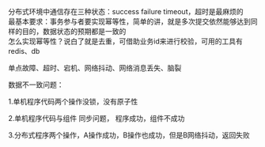 分布式环境中通信存在三种状态：success failure timeout，超时是最麻烦的  
最基本要求：事务参与者要实现幂等性，简单的讲，就是多次提交依然能够达到同样的目的，数据状态的预期都是一致的  
怎么实现幂等性？说白了就是去重，可借助业务id来进行校验，可用的工具有redis、db

单点故障、超时、宕机、网络抖动、网络消息丢失、脑裂

数据不一致问题：

1.单机程序代码两个操作没锁，没有原子性

2.单机程序代码与组件 同步问题， 程序成功，组件不成功

3.分布式程序两个操作，A操作成功，B操作也成功，但是B网络抖动，返回失败

